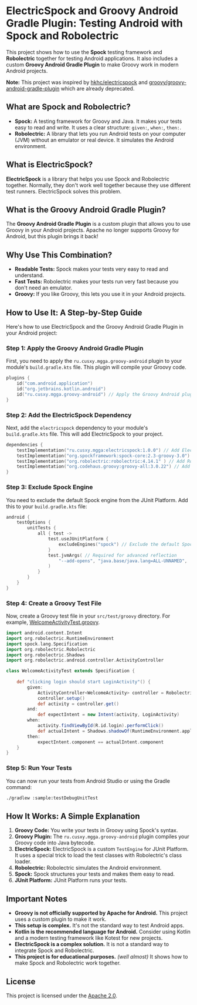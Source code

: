 # ElectricSpock and Groovy Android Gradle Plugin: Testing Android with Spock and Robolectric

This project shows how to use the **Spock** testing framework and **Robolectric** together for testing Android applications. It also includes a custom **Groovy Android Gradle Plugin** to make Groovy work in modern Android projects.

**Note:** This project was inspired by [hkhc/electricspock](https://github.com/hkhc/electricspock) and [groovy/groovy-android-gradle-plugin](https://github.com/groovy/groovy-android-gradle-plugin) which are already deprecated.

## What are Spock and Robolectric?

*   **Spock:** A testing framework for Groovy and Java. It makes your tests easy to read and write. It uses a clear structure: `given:`, `when:`, `then:`.
*   **Robolectric:** A library that lets you run Android tests on your computer (JVM) without an emulator or real device. It simulates the Android environment.

## What is ElectricSpock?

**ElectricSpock** is a library that helps you use Spock and Robolectric together. Normally, they don't work well together because they use different test runners. ElectricSpock solves this problem.

## What is the Groovy Android Gradle Plugin?

The **Groovy Android Gradle Plugin** is a custom plugin that allows you to use Groovy in your Android projects. Apache no longer supports Groovy for Android, but this plugin brings it back!

## Why Use This Combination?

*   **Readable Tests:** Spock makes your tests very easy to read and understand.
*   **Fast Tests:** Robolectric makes your tests run very fast because you don't need an emulator.
*   **Groovy:** If you like Groovy, this lets you use it in your Android projects.

## How to Use It: A Step-by-Step Guide

Here's how to use ElectricSpock and the Groovy Android Gradle Plugin in your Android project:

### Step 1: Apply the Groovy Android Gradle Plugin

First, you need to apply the `ru.cusxy.mgga.groovy-android` plugin to your module's `build.gradle.kts` file. This plugin will compile your Groovy code.

```kotlin
plugins {
    id("com.android.application")
    id("org.jetbrains.kotlin.android")
    id("ru.cusxy.mgga.groovy-android") // Apply the Groovy Android plugin
}
```

### Step 2: Add the ElectricSpock Dependency

Next, add the `electricspock` dependency to your module's `build.gradle.kts` file. This will add ElectricSpock to your project.

```kotlin
dependencies { 
    testImplementation("ru.cusxy.mgga:electricspock:1.0.0") // Add ElectricSpock
    testImplementation("org.spockframework:spock-core:2.3-groovy-3.0") // Add Spock
    testImplementation("org.robolectric:robolectric:4.14.1" ) // Add Robolectric
    testImplementation("org.codehaus.groovy:groovy-all:3.0.22") // Add Groovy
}
```

### Step 3: Exclude Spock Engine

You need to exclude the default Spock engine from the JUnit Platform. Add this to your `build.gradle.kts` file:

```kotlin
android {
    testOptions {
        unitTests {
            all { test ->
                test.useJUnitPlatform {
                    excludeEngines("spock") // Exclude the default Spock engine
                }
                test.jvmArgs( // Required for advanced reflection 
                    "--add-opens", "java.base/java.lang=ALL-UNNAMED",
                )
            }
        }
    }
}
```

### Step 4: Create a Groovy Test File

Now, create a Groovy test file in your `src/test/groovy` directory. For example, [WelcomeActivityTest.groovy](sample/src/test/groovy/ru/cusxy/mgga/app/WelcomeActivityTest.groovy).

```groovy
import android.content.Intent
import org.robolectric.RuntimeEnvironment
import spock.lang.Specification
import org.robolectric.Robolectric
import org.robolectric.Shadows
import org.robolectric.android.controller.ActivityController

class WelcomeActivityTest extends Specification {
    
    def "clicking login should start LoginActivity"() {
        given:
            ActivityController<WelcomeActivity> controller = Robolectric.buildActivity(WelcomeActivity)
            controller.setup()
            def activity = controller.get()
        and:
            def expectIntent = new Intent(activity, LoginActivity)
        when:
            activity.findViewById(R.id.login).performClick()
            def actualIntent = Shadows.shadowOf(RuntimeEnvironment.application).getNextStartedActivity()
        then:
            expectIntent.component == actualIntent.component
    }
}
```

### Step 5: Run Your Tests

You can now run your tests from Android Studio or using the Gradle command:

```bash
./gradlew :sample:testDebugUnitTest
```

## How It Works: A Simple Explanation

1.  **Groovy Code:** You write your tests in Groovy using Spock's syntax.
2.  **Groovy Plugin:** The `ru.cusxy.mgga.groovy-android` plugin compiles your Groovy code into Java bytecode.
3.  **ElectricSpock:** ElectricSpock is a custom `TestEngine` for JUnit Platform. It uses a special trick to load the test classes with Robolectric's class loader.
4.  **Robolectric:** Robolectric simulates the Android environment.
5.  **Spock:** Spock structures your tests and makes them easy to read.
6. **JUnit Platform:** JUnit Platform runs your tests.

## Important Notes

*   **Groovy is not officially supported by Apache for Android.** This project uses a custom plugin to make it work.
*   **This setup is complex.** It's not the standard way to test Android apps.
*   **Kotlin is the recommended language for Android.** Consider using Kotlin and a modern testing framework like Kotest for new projects.
* **ElectricSpock is a complex solution.** It is not a standard way to integrate Spock and Robolectric.
* **This project is for educational purposes.** _(well almost)_ It shows how to make Spock and Robolectric work together.

## License

This project is licensed under the [Apache 2.0](LICENSE).
